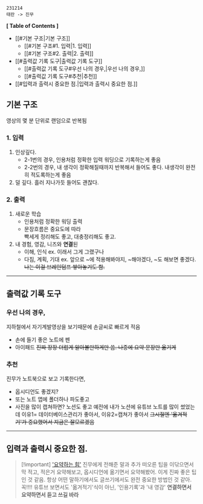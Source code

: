 ``` 임시 metadata
231214
태란 -> 진무
```

**[ Table of Contents ]**

- [[#기본 구조|기본 구조]]
	- [[#기본 구조#1. 입력|1. 입력]]
	- [[#기본 구조#2. 출력|2. 출력]]
- [[#출력값 기록 도구|출력값 기록 도구]]
	- [[#출력값 기록 도구#우선 나의 경우,|우선 나의 경우,]]
	- [[#출력값 기록 도구#추천|추천]]
- [[#입력과 출력시 중요한 점.|입력과 출력시 중요한 점.]]

## 기본 구조
영상의 몇 분 단위로 랜덤으로 반복됨
### 1. 입력 
1. 인상깊다.
	- 2-1번의 경우, 인용처럼 정확한 입력 워딩으로 기록하는게 좋음
	- 2-2번의 경우, 내 생각이 정확해질때까지 반복해서 들어도 좋다. 내생각이 완전히 적도록하는게 좋음
2. 덜 깊다. 
	흘러 지나가듯 들어도 괜찮다.
### 2. 출력
1. 새로운 학습
	- 인용처럼 정확한 워딩 출력
	- 문장흐름은 중요도에 따라  
		빡세게 정리해도 좋고, 대충정리해도 좋고.
2. 내 경험, 영감, 니즈와 **연결**된
	- 이해, 인식
		ex. 이래서 그게 그랬구나
	- 다짐, 계획, 기대
		ex. 앞으로 ~에 적용해봐야지, ~해야겠다, ~도 해보면 좋겠다.
		~~나는 이걸 브레인덤프 쌓아놓기도 함.~~

---
## 출력값 기록 도구
### 우선 나의 경우,
지하철에서 자기계발영상을 보기때문에 손글씨로 빠르게 적음
- 손에 들기 좋은 노트에 펜
- 아이패드
~~진짜 장장 더럽게 알아볼만하게만 씀. 나중에 요약 문장만 옮기게~~
### 추천
진무가 노트북으로 보고 기록한다면, 
- 옵시디언도 좋겠지?
- 또는 노트 앱에 폴더하나 파도좋고
- 사진을 많이 캡쳐하면? 노션도 좋고
	예전에 내가 노션에 유튜브 노트를 많이 썼었는데
	이유1= 데이터베이스관리가 좋아서, 이유2=캡쳐가 좋아서
	~~그시절엔 '옮겨적기'가 중요했어서 지금은 잘모르겠음~~
 ---
## 입력과 출력시 중요한 점.

> [!important] ['요약하는 힘'](https://youtu.be/Rcvi4teR2y8?si=MaJt7X7vCyOmt6BL)
> 진무에게 전해준 말과 추가 떠오른 팁을 이닦으면서 막 적고, 적은거 요약해보고, 옵시디언에 옮기면서 요약해봤어. 
> 이게 진짜 좋은 팁인 것 같음. 항상 어떤 말하기에서도 글쓰기에서도 완전 중요한 방법인 것 같아. 
> 꼭!!!! 유튜브 보면서도 '옮겨적기'식이 아닌, '인용기록'과 '내 영감' **연결하면서 요약하면서 듣고 쓰길 바라**



